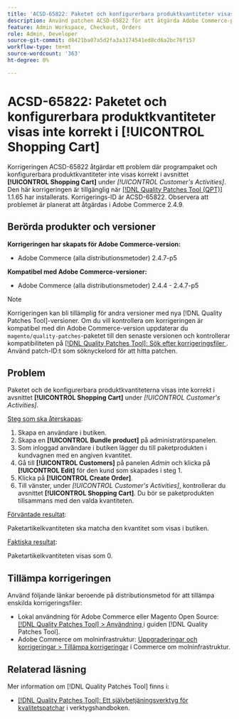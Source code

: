 ```yaml
---
title: 'ACSD-65822: Paketet och konfigurerbara produktkvantiteter visas inte korrekt i kundvagnen'
description: Använd patchen ACSD-65822 för att åtgärda Adobe Commerce-problemet där kvantiteten var 0 i kundvagnssektionen på adminpanelen när du lägger till paketprodukter.
feature: Admin Workspace, Checkout, Orders
role: Admin, Developer
source-git-commit: d8421ba07a5d2fa3a3174541ed8cd6a2bc76f157
workflow-type: tm+mt
source-wordcount: '363'
ht-degree: 0%

---
```



# ACSD-65822: Paketet och konfigurerbara produktkvantiteter visas inte korrekt i [!UICONTROL Shopping Cart]

Korrigeringen ACSD-65822 åtgärdar ett problem där programpaket och konfigurerbara produktkvantiteter inte visas korrekt i avsnittet **[!UICONTROL Shopping Cart]** under *[!UICONTROL Customer's Activities]*. Den här korrigeringen är tillgänglig när [[!DNL Quality Patches Tool (QPT)]](/help/tools/quality-patches-tool/quality-patches-tool-to-self-serve-quality-patches.md) 1.1.65 har installerats. Korrigerings-ID är ACSD-65822. Observera att problemet är planerat att åtgärdas i Adobe Commerce 2.4.9.

## Berörda produkter och versioner

**Korrigeringen har skapats för Adobe Commerce-version:**

* Adobe Commerce (alla distributionsmetoder) 2.4.7-p5

**Kompatibel med Adobe Commerce-versioner:**

* Adobe Commerce (alla distributionsmetoder) 2.4.4 - 2.4.7-p5

>[!NOTE]
>
>Korrigeringen kan bli tillämplig för andra versioner med nya [!DNL Quality Patches Tool]-versioner. Om du vill kontrollera om korrigeringen är kompatibel med din Adobe Commerce-version uppdaterar du `magento/quality-patches`-paketet till den senaste versionen och kontrollerar kompatibiliteten på [[!DNL Quality Patches Tool]: Sök efter korrigeringsfiler ](https://experienceleague.adobe.com/tools/commerce-quality-patches/index.html). Använd patch-ID:t som söknyckelord för att hitta patchen.

## Problem

Paketet och de konfigurerbara produktkvantiteterna visas inte korrekt i avsnittet **[!UICONTROL Shopping Cart]** under *[!UICONTROL Customer's Activities]*.

<u>Steg som ska återskapas</u>:

1. Skapa en användare i butiken.
2. Skapa en **[!UICONTROL Bundle product]** på administratörspanelen.
3. Som inloggad användare i butiken lägger du till paketprodukten i kundvagnen med en angiven kvantitet.
4. Gå till **[!UICONTROL Customers]** på panelen *Admin* och klicka på **[!UICONTROL Edit]** för den kund som skapades i steg 1.
5. Klicka på **[!UICONTROL Create Order]**.
6. Till vänster, under *[!UICONTROL Customer's Activities]*, kontrollerar du avsnittet **[!UICONTROL Shopping Cart]**. Du bör se paketprodukten tillsammans med den valda kvantiteten.

<u>Förväntade resultat</u>:

Paketartikelkvantiteten ska matcha den kvantitet som visas i butiken.

<u>Faktiska resultat</u>:

Paketartikelkvantiteten visas som 0.

## Tillämpa korrigeringen

Använd följande länkar beroende på distributionsmetod för att tillämpa enskilda korrigeringsfiler:

* Lokal användning för Adobe Commerce eller Magento Open Source: [[!DNL Quality Patches Tool] > Användning ](/help/tools/quality-patches-tool/usage.md) i guiden [!DNL Quality Patches Tool].
* Adobe Commerce om molninfrastruktur: [Uppgraderingar och korrigeringar > Tillämpa korrigeringar](https://experienceleague.adobe.com/docs/commerce-cloud-service/user-guide/develop/upgrade/apply-patches.html) i Commerce om molninfrastruktur.

## Relaterad läsning

Mer information om [!DNL Quality Patches Tool] finns i:

* [[!DNL Quality Patches Tool]: Ett självbetjäningsverktyg för kvalitetspatchar](/help/tools/quality-patches-tool/quality-patches-tool-to-self-serve-quality-patches.md) i verktygshandboken.

